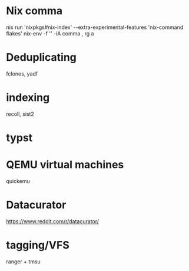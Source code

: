 # Nix comma
nix run 'nixpkgs#nix-index' --extra-experimental-features 'nix-command flakes'
nix-env -f '<nixpkgs>' -iA comma
, rg a

# Deduplicating
fclones, yadf

# indexing
recoll, sist2

# typst

# QEMU virtual machines
quickemu

# Datacurator
https://www.reddit.com/r/datacurator/

# tagging/VFS
ranger + tmsu
